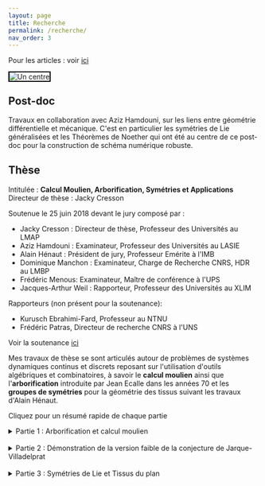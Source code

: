 ```yaml
---
layout: page
title: Recherche
permalink: /recherche/
nav_order: 3
---
```


Pour les articles : voir [ici](article.md)


<img src="../un_centre.png"
     alt="Un centre"
     style="float: left; margin-right: 10px;border: solid 2px black; " />  


&nbsp;

## Post-doc

Travaux en collaboration avec Aziz Hamdouni, sur les liens entre géométrie différentielle et mécanique. C'est en particulier les symétries de Lie généralisées et les Théorèmes de Noether qui ont été au centre de ce post-doc pour la construction de schéma numérique robuste.

## Thèse

Intitulée : **Calcul Moulien, Arborification, Symétries et Applications**  
Directeur de thèse : Jacky Cresson

Soutenue le 25 juin 2018 devant le jury composé par :  
- Jacky Cresson : Directeur de thèse, Professeur des Universités au LMAP
- Aziz Hamdouni : Examinateur, Professeur des Universités au LASIE
- Alain Hénaut : Président de jury, Professeur Emérite à l'IMB
- Dominique Manchon : Examinateur, Charge de Recherche CNRS, HDR au LMBP
- Frédéric Menous: Examinateur, Maître de conférence à l'UPS
- Jacques-Arthur Weil : Rapporteur, Professeur des Universités au XLIM

Rapporteurs (non présent pour la soutenance):
- Kurusch Ebrahimi-Fard, Professeur au NTNU
- Frédéric Patras, Directeur de recherche CNRS à l'UNS

Voir la soutenance [ici](docu/Soutenance_thèse.pdf)

Mes travaux de thèse se sont articulés autour de problèmes de systèmes dynamiques continus et discrets reposant sur l'utilisation d'outils algébriques et combinatoires, à savoir le **calcul moulien** ainsi que l'**arborification** introduite par Jean Ecalle dans les années 70 et les **groupes de symétries** pour la géométrie des tissus suivant les travaux d'Alain Hénaut.

Cliquez pour un résumé rapide de chaque partie
<details>
  <summary>Partie 1 : Arborification et calcul moulien</summary>
  On propose une <strong>étude approfondie de l'arborification</strong> et ses applications dans les systèmes dynamiques et l'analyse numérique où des séries formelles non commutatives apparaissent. Par le calcul moulien et en lien avec l'arborification, on étudie des problèmes de convergence. Cette approche permet de founir une démonstration complète du Théorème de Brujno de linéarisation analytique (reposant sur la notion d'<strong>invariance d'équations fonctionnelles mouliennes</strong>). On s'intéresse aussi à la convergence des séries de Butcher et les schémas de Runge-Kutta où le même type de structure algébrique apparaissent (algèbre de Hopf de Connes-Kreimer).
</details>
&nbsp;
<details>
  <summary>Partie 2 : Démonstration de la version faible de la conjecture de Jarque-Villadelprat</summary>
  La seconde partie propose une <strong>démonstration de la version faible de la conjecture de Jarque-Villadelprat</strong> sur la linéairisation de champs de vecteurs Hamiltonien à perturbations polynomiales en degrés quelconques en utilisant la correction de champs de vecteurs introduite par J. Ecalle et B. Vallet. On s'intéresse aussi aux variétés algèbriques isochrones de champs de vecteurs en lien avec certains algèbres de Lie.
</details>
&nbsp;
<details>
  <summary>Partie 3 : Symétries de Lie et Tissus du plan</summary>
  La troisième et dernière partie concerne la <strong>classification des équations différentielles de degré n du premier ordre</strong> en étudiant les tissus associés. Un tissu (ou <em>d</em>-tissu) est la collection de <em>d</em> feuilletages holomorphes de codimension 1. A. Hénaut propose dans ses travaux une lecture de la linéarisation de tels objets dans leur groupe de symétrie qu'il obtient grâce à des moyens algébriques. Nous proposons une <strong>autre approche reposant sur les groupes de symétries</strong> d'équations différentielles suivant le formalisme de P.J.Olver. Nous ouvrons la discussion aussi sur les relations entre symétries, polynômes de Darboux, modules de dérivations et arrangements de droites.
</details>



&nbsp;




&nbsp;
